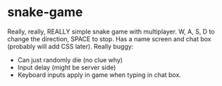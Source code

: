 # snake-game
Really, really, REALLY simple snake game with multiplayer.
W, A, S, D to change the direction, SPACE to stop.
Has a name screen and chat box (probably will add CSS later).
Really buggy:
  - Can just randomly die (no clue why)
  - Input delay (might be server side)
  - Keyboard inputs apply in game when typing in chat box.
